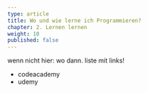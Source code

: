 ```yaml
---
type: article
title: Wo und wie lerne ich Programmieren?
chapter: 2. Lernen lernen
weight: 10
published: false
---
```


wenn nicht hier: wo dann. liste mit links!

- codeacademy
- udemy
